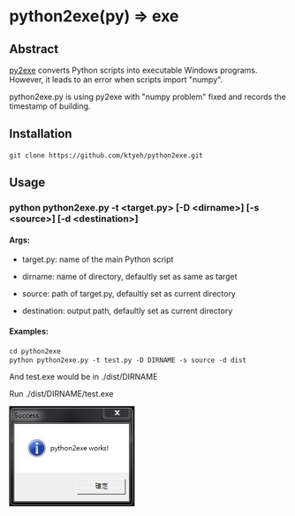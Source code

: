 # python2exe(py) => exe

## Abstract

[py2exe](http://www.py2exe.org/) converts Python scripts into executable Windows programs. However, it leads to an error when scripts import "numpy".

python2exe.py is using py2exe with "numpy problem" fixed and records the timestamp of building.

## Installation

	git clone https://github.com/ktyeh/python2exe.git

## Usage

### python python2exe.py -t &lt;target.py&gt; \[-D &lt;dirname&gt;\] \[-s &lt;source&gt;\] \[-d &lt;destination&gt;\]

#### Args:
- target.py: name of the main Python script

- dirname: name of directory, defaultly set as same as target

- source: path of target.py, defaultly set as current directory

- destination: output path, defaultly set as current directory

#### Examples:
	cd python2exe
	python python2exe.py -t test.py -D DIRNAME -s source -d dist

And test.exe would be in ./dist/DIRNAME

Run ./dist/DIRNAME/test.exe

![alt tag](https://github.com/ktyeh/python2exe/blob/master/success.jpg)